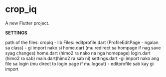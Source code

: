 # crop_iq

A new Flutter project.

**SETTINGS**

path of the files: cropiq - lib
Files:
  editprofile.dart (ProfileEditPage - ngalan sa class)
    - gi import nako si home.dart (mu redirect sa hompage if nag save syag changes)
  home.dart (himo2 ra nako na nga homepage)
  login.dart (himo2 ra sab)
  main.dart(himo2 ra sab ni)
  settings.dart
    -gi import nako ang file sa login (mu direct to login page if mu logout)
    - editprofile sab kay gi import 
